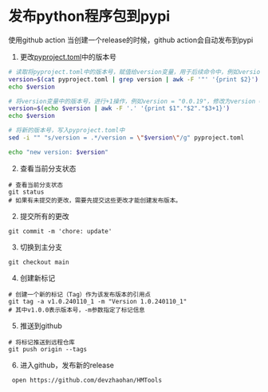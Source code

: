 

# 发布python程序包到pypi
使用github action 当创建一个release的时候，github action会自动发布到pypi

1. 更改[pyproject.toml](pyproject.toml)中的版本号
``` bash
# 读取将pyproject.toml中的版本号，赋值给version变量，用于后续命令中，例如version = "0.0.19"，修改为version = "0.0.20"，这里的version = "0.0.19"，就是读取的pyproject.toml中的版本号，赋值给version变量，用于后续命令中
version=$(cat pyproject.toml | grep version | awk -F '"' '{print $2}')
echo $version

# 将version变量中的版本号，进行+1操作，例如version = "0.0.19"，修改为version = "0.0.20"
version=$(echo $version | awk -F '.' '{print $1"."$2"."$3+1}')
echo $version

# 将新的版本号，写入pyproject.toml中
sed -i "" "s/version = .*/version = \"$version\"/g" pyproject.toml

echo "new version: $version"
``` 

2. 查看当前分支状态
```shell
# 查看当前分支状态
git status
# 如果有未提交的更改，需要先提交这些更改才能创建发布版本。
```
2. 提交所有的更改
```shell
git commit -m 'chore: update'
```

3. 切换到主分支
```text
git checkout main
```

4. 创建新标记
```shell
# 创建一个新的标记（Tag）作为该发布版本的引用点
git tag -a v1.0.240110_1 -m "Version 1.0.240110_1"
# 其中v1.0.0表示版本号，-m参数指定了标记信息
```

5. 推送到github
```shell
# 将标记推送到远程仓库
git push origin --tags
```

6. 进入github，发布新的release
```shell
 open https://github.com/devzhaohan/HMTools 
```



